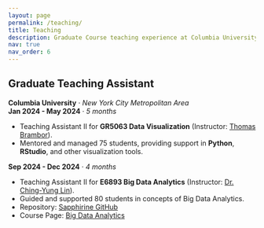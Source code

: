 ```yaml
---
layout: page
permalink: /teaching/
title: Teaching
description: Graduate Course teaching experience at Columbia University
nav: true
nav_order: 6
---
```


<!-- For now, this page is assumed to be a static description of your courses. You can convert it to a collection similar to `_projects/` so that you can have a dedicated page for each course.

Organize your courses by years, topics, or universities, however you like! -->

## Graduate Teaching Assistant  
**Columbia University** · *New York City Metropolitan Area*  
**Jan 2024 - May 2024** · *5 months*  
- Teaching Assistant II for **GR5063 Data Visualization** (Instructor: [Thomas Brambor](https://qmss.columbia.edu/directory/thomas-brambor)).  
- Mentored and managed 75 students, providing support in **Python**, **RStudio**, and other visualization tools.

**Sep 2024 - Dec 2024** · *4 months*  
- Teaching Assistant II for **E6893 Big Data Analytics** (Instructor: [Dr. Ching-Yung Lin](https://www.ee.columbia.edu/content/ching-yung-lin)).  
- Guided and supported 80 students in concepts of Big Data Analytics.  
- Repository: [Sapphirine GitHub](https://github.com/Sapphirine)  
- Course Page: [Big Data Analytics](https://www.ee.columbia.edu/~cylin/course/bigdata/)
